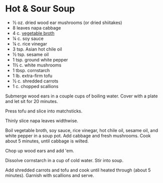 # Hot & Sour Soup

- ½ oz. dried wood ear mushrooms (or dried shiitakes)
- 8 leaves napa cabbage
- 4 c. [vegetable broth](./vegetable-broth.md)
- ¼ c. soy sauce
- ¼ c. rice vinegar
- 3 tsp. Asian hot chile oil
- ½ tsp. sesame oil
- 1 tsp. ground white pepper
- 1½ c. white mushrooms
- 1 tbsp. cornstarch
- 1 lb. extra-firm tofu
- ½ c. shredded carrots
- 1 c. chopped scallions

Submerge wood ears in a couple cups of boiling water. Cover with a plate and let
sit for 20 minutes.

Press tofu and slice into matchsticks.

Thinly slice napa leaves widthwise.

Boil vegetable broth, soy sauce, rice vinegar, hot chile oil, sesame oil, and
white pepper in a soup pot. Add cabbage and fresh mushrooms. Cook about 5
minutes, until cabbage is wilted.

Chop up wood ears and add 'em.

Dissolve cornstarch in a cup of cold water. Stir into soup.

Add shredded carrots and tofu and cook until heated through (about 5 minutes).
Garnish with scallions and serve.
